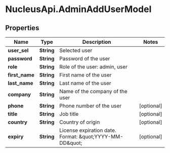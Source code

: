 # NucleusApi.AdminAddUserModel

## Properties
Name | Type | Description | Notes
------------ | ------------- | ------------- | -------------
**user_sel** | **String** | Selected user | 
**password** | **String** | Password of the user | 
**role** | **String** | Role of the user: admin, user | 
**first_name** | **String** | First name of the user | 
**last_name** | **String** | Last name of the user | 
**company** | **String** | Name of the company of the user | 
**phone** | **String** | Phone number of the user | [optional] 
**title** | **String** | Job title | [optional] 
**country** | **String** | Country of origin | [optional] 
**expiry** | **String** | License expiration date. Format: \&quot;YYYY-MM-DD\&quot;  | [optional] 


